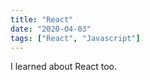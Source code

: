 ```yaml
---
title: "React"
date: "2020-04-03"
tags: ["React", "Javascript"]
---
```


I learned about React too.
